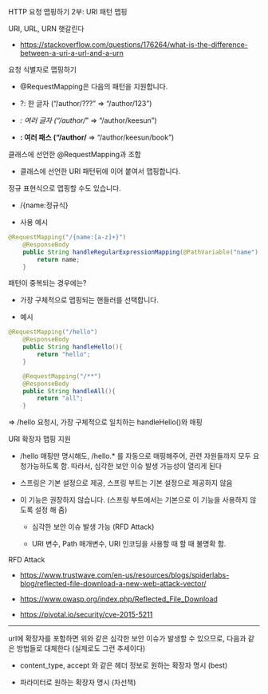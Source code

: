 HTTP 요청 맵핑하기 2부: URI 패턴 맵핑

URI, URL, URN 햇갈린다

- https://stackoverflow.com/questions/176264/what-is-the-difference-between-a-uri-a-url-and-a-urn

요청 식별자로 맵핑하기

- @RequestMapping은 다음의 패턴을 지원합니다. 

- ?: 한 글자 (“/author/???” => “/author/123”)

- *: 여러 글자 (“/author/*” => “/author/keesun”)

- **: 여러 패스 (“/author/** => “/author/keesun/book”)

클래스에 선언한 @RequestMapping과 조합

- 클래스에 선언한 URI 패턴뒤에 이어 붙여서 맵핑합니다.

정규 표현식으로 맵핑할 수도 있습니다. 

- /{name:정규식}

- 사용 예시

```java
@RequestMapping("/{name:[a-z]+}")
    @ResponseBody
    public String handleRegularExpressionMapping(@PathVariable("name") String name){
        return name;
    }
```

패턴이 중복되는 경우에는?

- 가장 구체적으로 맵핑되는 핸들러를 선택합니다.

- 예시

```java
@RequestMapping("/hello")
    @ResponseBody
    public String handleHello(){
        return "hello";
    }

    @RequestMapping("/**")
    @ResponseBody
    public String handleAll(){
        return "all";
    }
```

=> /hello 요청시, 가장 구체적으로 일치하는 handleHello()와 매핑

URI 확장자 맵핑 지원

- /hello 매핑만 명시해도, /hello.* 를 자동으로 매핑해주어, 관련 자원들까지 모두 요청가능하도록 함.
따라서, 심각한 보안 이슈 발생 가능성이 열리게 된다

- 스프링은 기본 설정으로 제공, 스프링 부트는 기본 설정으로 제공하지 않음

- 이 기능은 권장하지 않습니다. (스프링 부트에서는 기본으로 이 기능을 사용하지
않도록 설정 해 줌) 

	- 심각한 보안 이슈 발생 가능 (RFD Attack)

	- URI 변수, Path 매개변수, URI 인코딩을 사용할 때 할 때 불명확 함.

RFD Attack

- https://www.trustwave.com/en-us/resources/blogs/spiderlabs-blog/reflected-file-download-a-new-web-attack-vector/

- https://www.owasp.org/index.php/Reflected_File_Download 

- https://pivotal.io/security/cve-2015-5211

---

url에 확장자를 포함하면 위와 같은 심각한 보안 이슈가 발생할 수 있으므로, 다음과 같은 방법들로 대체한다 (실제로도 그런 추세이다)

- content_type, accept 와 같은 헤더 정보로 원하는 확장자 명시 (best)

- 파라미터로 원하는 확장자 명시 (차선책)